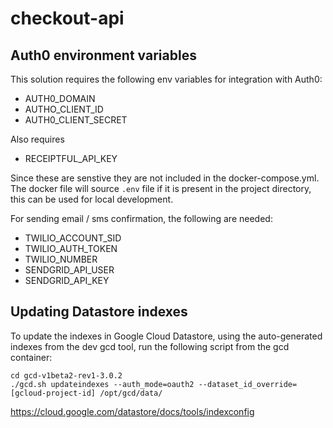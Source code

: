 # checkout-api

## Auth0 environment variables
This solution requires the following env variables for integration with Auth0:
  - AUTH0_DOMAIN
  - AUTHO_CLIENT_ID
  - AUTH0_CLIENT_SECRET

Also requires
  - RECEIPTFUL_API_KEY

Since these are senstive they are not included in the docker-compose.yml.
The docker file will source `.env` file if it is present in the project directory, this can be used for local development.

For sending email / sms confirmation, the following are needed:
  - TWILIO_ACCOUNT_SID
  - TWILIO_AUTH_TOKEN
  - TWILIO_NUMBER
  - SENDGRID_API_USER
  - SENDGRID_API_KEY

## Updating Datastore indexes

To update the indexes in Google Cloud Datastore, using the auto-generated indexes from the dev gcd tool, run the following script from the gcd container:

```
cd gcd-v1beta2-rev1-3.0.2
./gcd.sh updateindexes --auth_mode=oauth2 --dataset_id_override=[gcloud-project-id] /opt/gcd/data/
```

https://cloud.google.com/datastore/docs/tools/indexconfig
